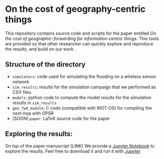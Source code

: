 # On the cost of geography-centric things
This repository contains source code and scripts for the paper entitled *On the cost of geographic-forwarding for information centric things*. This tools are provided so that other researcher can quickly explore and reproduce the results, and build on our work.

## Structure of the directory
 * `simulators`: code used for simulating the flooding on a wireless sensor network
 * `sim_results`: results for the simulation campaign that we performed as CSV files
 * `models`: python code to compute the model results for the simulation results in `sim_results`
 * `geo_fwd_module`: C code (compatible with RIOT-OS) for compiling the next-hop with GPSR
 * [SOON] `paper`: LaTeX source code for the paper
 
## Exploring the results:
On top of the paper manuscript [LINK] We provide a [Jupyter Notebook](https://github.com/marceleng/geographic-icthings/blob/master/models/geographic-icthings.ipynb) to explore the results. Feel free to download it and run it with [Jupyter](https://jupyter.org/install)
